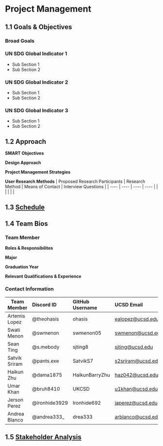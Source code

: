 # Project Management
## 1.1 Goals & Objectives
### Broad Goals
### UN SDG Global Indicator 1
- Sub Section 1
- Sub Section 2
### UN SDG Global Indicator 2
- Sub Section 1
- Sub Section 2
### UN SDG Global Indicator 3
- Sub Section 1
- Sub Section 2

## 1.2 Approach
**SMART Objectives**

**Design Approach**

**Project Management Strategies**

**User Research Methods**
| Proposed Research Participants | Research Method | Means of Contact | Interview Questions |
| ---- | ---- | ---- | ---- |
| | | | |

## 1.3 [Schedule](https://www.figma.com/file/iDky9mRT0eclFAj9FmtMM0/Gantt-Chart?type=whiteboard&node-id=0%3A1&t=qMYIlYGEtD81Fcb5-1)

## 1.4 Team Bios
### Team Member
**Roles & Responsibilites**

**Major**

**Graduation Year**

**Relevant Qualifications & Experience**

### Contact Information
| Team Member | Discord ID | GitHub Username | UCSD Email | Figma Email | Photo Link |
| ---- | :---- | :---- | :---- | ---- | ---- |
| Artemis Lopez | @theohasis| ohasis | ealopez@ucsd.edu | | |
| Swati Menon | @swmenon | swmenon05 | swmenon@ucsd.edu | | |
| Sean Ting | @s.mebody | sjting8 | sjting@ucsd.edu | | |
| Satvik Sriram | @pants.exe | SatvikS7 | s2sriram@ucsd.edu | | |
| Haikun Zhu | @dama1875 | HaikunBarryZhu | haz042@ucsd.edu | | |
| Umar Khan | @bruh8410 | UKCSD | u1khan@ucsd.edu | | |
| Jerson Perez | @ironhide3929 | Ironhide692 | japerez@ucsd.edu | | |
| Andrea Blanco | @andrea333_ | drea333 | arblanco@ucsd.edu | | |

## 1.5 [Stakeholder Analysis](https://www.figma.com/file/5WY9jacU9EwJnFpOb16SGi/Stakeholder-Analysis?type=whiteboard&node-id=0%3A1&t=G96tlUWKke4sd3TG-1)